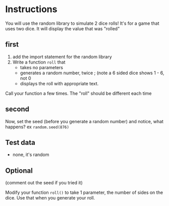 # Instructions  

You will use the  random library to simulate 2 dice rolls! It's for a game that uses two dice. It will display the value that was "rolled" 

## first
  1. add the import statement for the random library
  2. Write a function `roll` that
     * takes no parameters
     * generates a random number, twice ; (note a 6 sided dice shows 1 - 6, not 0
     * displays the roll with appropriate text.
  

Call your function a few times. The "roll" should be different each time 

## second
Now, set the seed (before you generate a random number) and notice, what happens? 
ex `random.seed(876)`

## Test data
* none, it's random

## Optional
(comment out the seed if you tried it)

Modify your function `roll()` to take 1 parameter, the number of sides on the dice.
Use that when you generate your roll.